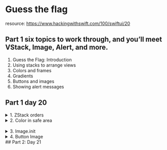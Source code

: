 #  Guess the flag
resource: https://www.hackingwithswift.com/100/swiftui/20

## Part 1 six topics to work through, and you’ll meet VStack, Image, Alert, and more.

1. Guess the Flag: Introduction
1. Using stacks to arrange views
1. Colors and frames
1. Gradients
1. Buttons and images	
1. Showing alert messages


## Part 1 day 20
<details><summary>1. ZStack orders</summary>
<p>

ZStack doesn’t have the concept of spacing because the views overlap, but it does have alignment. So, if you have one large thing and one small thing inside your ZStack, you can make both views align to the top like this: ZStack(alignment: .top) {.

ZStack draws its contents from top to bottom, back to front. This means if you have an image then some text ZStack will draw them in that order, placing the text on top of the image.

</p>
</details>

<details><summary>2. Color in safe area</summary>
<p>

It is critically important that no important content be placed outside the safe area, because it might be hard if not impossible for the user to see. Some views, such as List, allow content to scroll outside the safe area but then add extra insets so the user can scroll things into view.

If your content is just decorative – like our background color here – then extending it outside the safe area is OK.

</p>
</details>
 
 <details><summary>3. Image.init</summary>
 <p>
 
`Image("pencil")` will load an image called “Pencil” that you have added to your project.
`Image(decorative: "pencil")` will load the same image, but won’t read it out for users who have enabled the screen reader. This is useful for images that don’t convey additional important information.
`Image(systemName: "pencil")` will load the pencil icon that is built into iOS. This uses Apple’s SF Symbols icon collection, and you can search for icons you like – download Apple’s free SF Symbols app from the web to see the full set.
 
 </p>
 </details>

<details><summary>4. Button Image</summary>
<p>

Tip: If you find that your images have become filled in with a color, for example showing as solid blue rather than your actual picture, this is probably SwiftUI coloring them to show that they are tappable. To fix the problem, use the renderingMode(.original) modifier to force SwiftUI to show the original image rather than the recolored version.

</p>
</details>
## Part 2: Day 21


